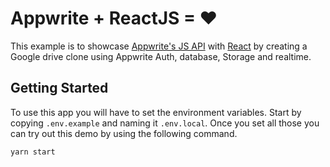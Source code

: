 # Appwrite + ReactJS = ❤

This example is to showcase [Appwrite's JS API](https://github.com/appwrite/sdk-for-js) with [React](https://reactjs.org/) by creating a Google drive clone using Appwrite Auth, database, Storage and realtime.

## Getting Started

To use this app you will have to set the environment variables.
Start by copying `.env.example` and naming it `.env.local`.
Once you set all those you can try out this demo by using the following command.
```
yarn start
```